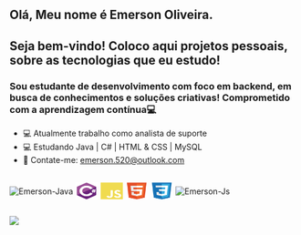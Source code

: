 ## Olá, Meu nome é Emerson Oliveira.
## Seja bem-vindo! Coloco aqui projetos pessoais, sobre as tecnologias que eu estudo! 
### Sou estudante de desenvolvimento com foco em backend, em busca de conhecimentos e soluções criativas! Comprometido com a aprendizagem contínua💻



- 💻 Atualmente trabalho como analista de suporte
- 💻 Estudando Java | C# | HTML & CSS | MySQL    
- 📧 Contate-me: emerson.520@outlook.com

 <div style="display: inline_block"><br>
 <img align="center" alt="Emerson-Java" height="30" width="40" src="https://cdn.jsdelivr.net/gh/devicons/devicon@latest/icons/java/java-plain-wordmark.svg" />           
 <img align="center" alt="Emerson-Csharp" height="30" width="40" src="https://raw.githubusercontent.com/devicons/devicon/master/icons/csharp/csharp-original.svg">  
 <img align="center" alt="Emerson-Js" height="30" width="40" src="https://raw.githubusercontent.com/devicons/devicon/master/icons/javascript/javascript-plain.svg">
 <img align="center" alt="Emerson-HTML" height="30" width="40" src="https://raw.githubusercontent.com/devicons/devicon/master/icons/html5/html5-original.svg">
 <img align="center" alt="Emerson-CSS" height="30" width="40" src="https://raw.githubusercontent.com/devicons/devicon/master/icons/css3/css3-original.svg">  
 <img align="center" alt="Emerson-Js" height="30" width="40" src="https://cdn.jsdelivr.net/gh/devicons/devicon/icons/mysql/mysql-original.svg" />            
</div>

  ##
 
<div>   
  <a href="https://www.linkedin.com/in/emerson-matos-oliveira/" target="_blank"><img src="https://img.shields.io/badge/-LinkedIn-%230077B5?style=for-the-badge&logo=linkedin&logoColor=white" target="_blank"></a> 
</div>


